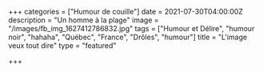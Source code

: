 +++
categories = ["Humour de couille"]
date = 2021-07-30T04:00:00Z
description = "Un homme à la plage"
image = "/images/fb_img_1627412786832.jpg"
tags = ["Humour et Délire", "humour noir", "hahaha", "Québec", "France", "Drôles", "humour"]
title = "L'image veux tout dire"
type = "featured"

+++

